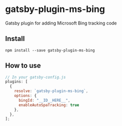 # gatsby-plugin-ms-bing

Gatsby plugin for adding Microsoft Bing tracking code

## Install

`npm install --save gatsby-plugin-ms-bing`

## How to use

```javascript
// In your gatsby-config.js
plugins: [
  {
    resolve: `gatsby-plugin-ms-bing`,
    options: {
      bingId: "__ID__HERE__",
      enableAutoSpaTracking: true
    },
  },
];
```
